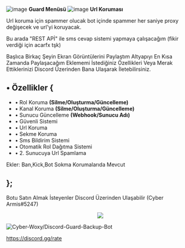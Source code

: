  ![image](https://user-images.githubusercontent.com/65469887/164894400-b435df13-a92c-47a5-996a-63b973452643.png) **Guard Menüsü**
 ![image](https://user-images.githubusercontent.com/65469887/164894643-1c116e8e-750b-4412-a66e-02dfcf3c68c0.png) **Url Koruması**

Url koruma için spammer olucak bot içinde spammer her saniye proxy değişecek ve url'yi koruyacak.

Bu arada "REST APİ" ile sms cevap sistemi yapmaya çalışacağım (fikir verdiği için acarfx tşk)


Başlıca Birkaç Şeyin Ekran Görüntülerini Paylaştım Altyapıyı En Kısa Zamanda Paylaşacağım Eklememi İstediğiniz Özellikleri Veya Merak Ettiklerinizi Discord Üzerinden Bana Ulaşarak İletebilirsiniz.


## • Özellikler {
  -  • Rol Koruma **(Silme/Oluşturma/Güncelleme)**
  -  • Kanal Koruma **(Silme/Oluşturma/Güncelleme)**
  -  • Sunucu Güncelleme **(Webhook/Sunucu Adı)**
  -  • Güvenli Sistemi
  -  • Url Koruma
  -  • Sekme Koruma
  -  • Sms Bildirim Sistemi
  -  • Otomatik Rol Dağıtma Sistemi
  -  • 2. Sunucuya Url Spamlama

Ekler: Ban,Kick,Bot Sokma Korumalarıda Mevcut
## };

Botu Satın Almak İsteyenler Discord Üzerinden Ulaşabilir (Cyber Armis#5247) <div align="center">
    <a href="https://discord.com/users/585864203412308004" target="_blank"><img src="https://img.shields.io/badge/-Cyber-black?style=for-the-badge&logo=discord&logoColor=1e44ee"></a>
 </div>

<img src="https://komarev.com/ghpvc/?username=Discord-Guard-Backup-Bot&label=Ziyaretçi%20Sayısı&color=da004e" alt="Cyber-Woxy/Discord-Guard-Backup-Bot" />

https://discord.gg/rate
